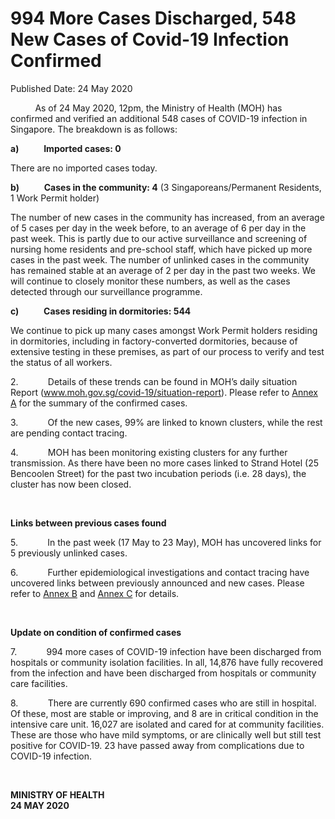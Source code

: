 <html>
    <meta http-equiv="Content-Type" content="text/html; charset=utf-8"/>
    <meta charset="utf-8"/>
    <title>994 More Cases Discharged, 548 New Cases of Covid-19 Infection Confirmed</title>
    <body><h1>994 More Cases Discharged, 548 New Cases of Covid-19 Infection Confirmed</h1>
    <p>Published Date: 24 May 2020</p> <p>&nbsp;&nbsp;&nbsp;&nbsp;&nbsp;&nbsp;&nbsp;&nbsp;&nbsp; As of 24 May 2020, 12pm, the Ministry of Health (MOH) has confirmed and verified an additional 548 cases of COVID-19 infection in Singapore. The breakdown is as follows: </p><p><strong>a)&nbsp;&nbsp;&nbsp;&nbsp;&nbsp;&nbsp;&nbsp;&nbsp;&nbsp;&nbsp;&nbsp; Imported cases: 0</strong></p><p>There are no imported cases today. </p><p><strong>b)&nbsp;&nbsp;&nbsp;&nbsp;&nbsp;&nbsp;&nbsp;&nbsp;&nbsp;&nbsp;&nbsp; Cases in the community: 4</strong> (3 Singaporeans/Permanent Residents, 1 Work Permit holder)</p><p>The number of new cases in the community has increased, from an average of 5 cases per day in the week before, to an average of 6 per day in the past week. This is partly due to our active surveillance and screening of nursing home residents and pre-school staff, which have picked up more cases in the past week. The number of unlinked cases in the community has remained stable at an average of 2 per day in the past two weeks. We will continue to closely monitor these numbers, as well as the cases detected through our surveillance programme.</p><p><strong>c)&nbsp;&nbsp;&nbsp;&nbsp;&nbsp;&nbsp;&nbsp;&nbsp;&nbsp;&nbsp;&nbsp; Cases residing in dormitories: 544</strong></p><p>We continue to pick up many cases amongst Work Permit holders residing in dormitories, including in factory-converted dormitories, because of extensive testing in these premises, as part of our process to verify and test the status of all workers. </p><p>2.&nbsp;&nbsp;&nbsp;&nbsp;&nbsp;&nbsp;&nbsp;&nbsp;&nbsp;&nbsp;&nbsp; Details of these trends can be found in MOH’s daily situation Report (<a title="" href="http://www.moh.gov.sg/covid-19/situation-report" target="_blank" data-saferedirecturl="https://www.google.com/url?q=http://www.moh.gov.sg/covid-19/situation-report&amp;source=gmail&amp;ust=1590417383413000&amp;usg=AFQjCNGuCEthE-xLZQI2NtgUpuWSdnPP9A">www.moh.gov.sg/covid-19/<wbr>situation-report</a>). Please refer to <a title="Annex A" href="/docs/librariesprovider5/pressroom/annex-a-24-may.pdf?sfvrsn=f266102a_2">Annex A</a>&nbsp;for the summary of the confirmed cases. </p><p>3.&nbsp;&nbsp;&nbsp;&nbsp;&nbsp;&nbsp;&nbsp;&nbsp;&nbsp;&nbsp;&nbsp; Of the new cases, 99% are linked to known clusters, while the rest are pending contact tracing. </p><p>4.&nbsp;&nbsp;&nbsp;&nbsp;&nbsp;&nbsp;&nbsp;&nbsp;&nbsp;&nbsp;&nbsp; MOH has been monitoring existing clusters for any further transmission. As there have been no more cases linked to Strand Hotel (25 Bencoolen Street) for the past two incubation periods (i.e. 28 days), the cluster has now been closed.</p><p>&nbsp;&nbsp;&nbsp;</p><p><strong>Links between previous cases found</strong></p><p>5.&nbsp;&nbsp;&nbsp;&nbsp;&nbsp;&nbsp;&nbsp;&nbsp;&nbsp;&nbsp;&nbsp; In the past week (17 May to 23 May), MOH has uncovered links for 5 previously unlinked cases. </p><p>6.&nbsp;&nbsp;&nbsp;&nbsp;&nbsp;&nbsp;&nbsp;&nbsp;&nbsp;&nbsp;&nbsp; Further epidemiological investigations and contact tracing have uncovered links between previously announced and new cases. Please refer to <a title="Annex B" href="/docs/librariesprovider5/pressroom/annex-b-24-may.pdf?sfvrsn=ceb95b8_2">Annex B</a>&nbsp;and <a title="Annex C" href="/docs/librariesprovider5/pressroom/annex-c-24-may.pdf?sfvrsn=cd180540_2">Annex C</a>&nbsp;for details.</p><p>&nbsp;</p><p><strong>Update on condition of confirmed cases</strong></p><p>7.&nbsp;&nbsp;&nbsp;&nbsp;&nbsp;&nbsp;&nbsp;&nbsp;&nbsp;&nbsp;&nbsp; 994 more cases of COVID-19 infection have been discharged from hospitals or community isolation facilities. In all, 14,876 have fully recovered from the infection and have been discharged from hospitals or community care facilities. </p><p>8.&nbsp;&nbsp;&nbsp;&nbsp;&nbsp;&nbsp;&nbsp;&nbsp;&nbsp;&nbsp;&nbsp; There are currently 690 confirmed cases who are still in hospital. Of these, most are stable or improving, and 8 are in critical condition in the intensive care unit. 16,027 are isolated and cared for at community facilities. These are those who have mild symptoms, or are clinically well but still test positive for COVID-19. 23 have passed away from complications due to COVID-19 infection. </p><p>&nbsp;</p><p><strong>MINISTRY OF HEALTH<br>24 MAY 2020</strong></p></body>
</html>